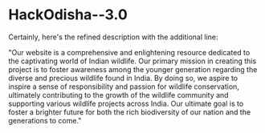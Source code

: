 # HackOdisha--3.0
Certainly, here's the refined description with the additional line:

"Our website is a comprehensive and enlightening resource dedicated to the captivating world of Indian wildlife. Our primary mission in creating this project is to foster awareness among the younger generation regarding the diverse and precious wildlife found in India. By doing so, we aspire to inspire a sense of responsibility and passion for wildlife conservation, ultimately contributing to the growth of the wildlife community and supporting various wildlife projects across India. Our ultimate goal is to foster a brighter future for both the rich biodiversity of our nation and the generations to come."
